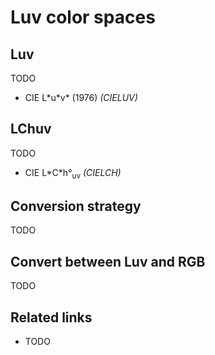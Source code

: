 # Luv color spaces

## Luv

TODO
- CIE L\*u\*v\* (1976) *(CIELUV)*


## LChuv

TODO
- CIE L\*C\*h°<sub>uv</sub> *(CIELCH)*


## Conversion strategy

TODO


## Convert between Luv and RGB

TODO


## Related links

- TODO
